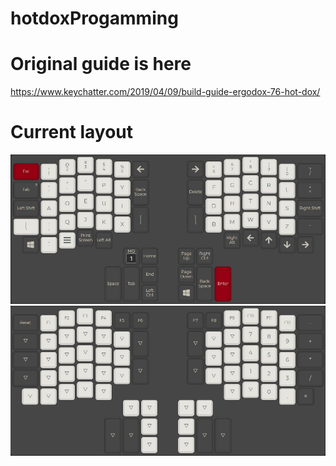 # hotdoxProgamming

# Original guide is here

https://www.keychatter.com/2019/04/09/build-guide-ergodox-76-hot-dox/

# Current layout

![Layer 0](Layer0.jpg?raw=true "Title")
![Layer 1](Layer1.jpg?raw=true "Title")

